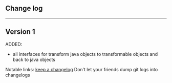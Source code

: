 ## Change log
----------------------

Version 1
-------------

ADDED:

- all interfaces for transform java objects to transformable objects and back to java objects

Notable links:
[keep a changelog](http://keepachangelog.com/en/1.0.0/) Don’t let your friends dump git logs into changelogs
